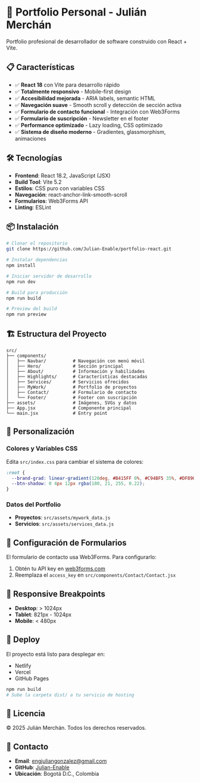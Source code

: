 # 🚀 Portfolio Personal - Julián Merchán

Portfolio profesional de desarrollador de software construido con React + Vite.

## 📋 Características

- ✅ **React 18** con Vite para desarrollo rápido
- ✅ **Totalmente responsivo** - Mobile-first design
- ✅ **Accesibilidad mejorada** - ARIA labels, semantic HTML
- ✅ **Navegación suave** - Smooth scroll y detección de sección activa
- ✅ **Formulario de contacto funcional** - Integración con Web3Forms
- ✅ **Formulario de suscripción** - Newsletter en el footer
- ✅ **Performance optimizado** - Lazy loading, CSS optimizado
- ✅ **Sistema de diseño moderno** - Gradientes, glassmorphism, animaciones

## 🛠️ Tecnologías

- **Frontend**: React 18.2, JavaScript (JSX)
- **Build Tool**: Vite 5.2
- **Estilos**: CSS puro con variables CSS
- **Navegación**: react-anchor-link-smooth-scroll
- **Formularios**: Web3Forms API
- **Linting**: ESLint

## 📦 Instalación

```bash
# Clonar el repositorio
git clone https://github.com/Julian-Enable/portfolio-react.git

# Instalar dependencias
npm install

# Iniciar servidor de desarrollo
npm run dev

# Build para producción
npm run build

# Preview del build
npm run preview
```

## 🏗️ Estructura del Proyecto

```
src/
├── components/
│   ├── Navbar/          # Navegación con menú móvil
│   ├── Hero/            # Sección principal
│   ├── About/           # Información y habilidades
│   ├── Highlights/      # Características destacadas
│   ├── Services/        # Servicios ofrecidos
│   ├── MyWork/          # Portfolio de proyectos
│   ├── Contact/         # Formulario de contacto
│   └── Footer/          # Footer con suscripción
├── assets/              # Imágenes, SVGs y datos
├── App.jsx              # Componente principal
└── main.jsx             # Entry point
```

## 🎨 Personalización

### Colores y Variables CSS

Edita `src/index.css` para cambiar el sistema de colores:

```css
:root {
  --brand-grad: linear-gradient(120deg, #B415FF 0%, #C94BF5 35%, #DF8908 100%);
  --btn-shadow: 0 4px 12px rgba(180, 21, 255, 0.22);
}
```

### Datos del Portfolio

- **Proyectos**: `src/assets/mywork_data.js`
- **Servicios**: `src/assets/services_data.js`

## 📧 Configuración de Formularios

El formulario de contacto usa Web3Forms. Para configurarlo:

1. Obtén tu API key en [web3forms.com](https://web3forms.com)
2. Reemplaza el `access_key` en `src/components/Contact/Contact.jsx`

## 📱 Responsive Breakpoints

- **Desktop**: > 1024px
- **Tablet**: 821px - 1024px
- **Mobile**: < 480px

## 🚀 Deploy

El proyecto está listo para desplegar en:
- Netlify
- Vercel
- GitHub Pages

```bash
npm run build
# Sube la carpeta dist/ a tu servicio de hosting
```

## 📄 Licencia

© 2025 Julián Merchán. Todos los derechos reservados.

## 🤝 Contacto

- **Email**: engjuliangonzalez@gmail.com
- **GitHub**: [Julian-Enable](https://github.com/Julian-Enable)
- **Ubicación**: Bogotá D.C., Colombia

